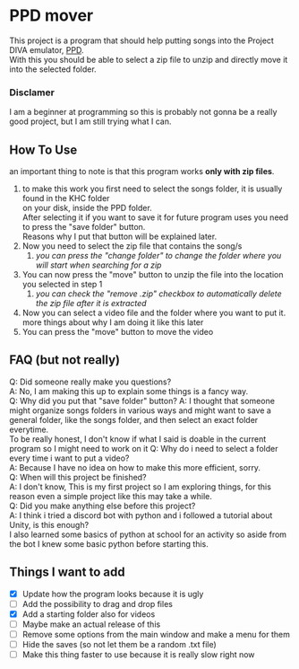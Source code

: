 # PPD mover
This project is a program that should help putting songs into the Project DIVA emulator, [PPD](https://projectdxxx.me/).   
With this you should be able to select a zip file to unzip and directly move it into the selected folder.    
### Disclamer
I am a beginner at programming so this is probably not gonna be a really good project, but I am still trying what I can.   
## How To Use
an important thing to note is that this program works **only with zip files**.   
1. to make this work you first need to select the songs folder, it is usually found in the KHC folder    
on your disk, inside the PPD folder.    
After selecting it if you want to save it for future program uses you need to press the "save folder" button.   
Reasons why I put that button will be explained later.   
2. Now you need to select the zip file that contains the song/s
    1. *you can press the "change folder" to change the folder where you will start when searching for a zip*
3. You can now press the "move" button to unzip the file into the location you selected in step 1
    1. *you can check the "remove .zip" checkbox to automatically delete the zip file after it is extracted*
4. Now you can select a video file and the folder where you want to put it.   
more things about why I am doing it like this later
5. You can press the "move" button to move the video
## FAQ (but not really)
Q: Did someone really make you questions?    
A: No, I am making this up to explain some things is a fancy way.   
Q: Why did you put that "save folder" button?
A: I thought that someone might organize songs folders in various ways and might want to save a general folder, like the songs folder, and then select an exact folder everytime.   
To be really honest, I don't know if what I said is doable in the current program so I might need to work on it
Q: Why do i need to select a folder every time i want to put a video?    
A: Because I have no idea on how to make this more efficient, sorry.   
Q: When will this project be finished?   
A: I don't know, This is my first project so I am exploring things, for this reason even a simple project like this may take a while.   
Q: Did you make anything else before this project?    
A: I think i tried a discord bot with python and i followed a tutorial about Unity, is this enough?    
I also learned some basics of python at school for an activity so aside from the bot I knew some basic python before starting this.   
## Things I want to add
- [X] Update how the program looks because it is ugly
- [ ] Add the possibility to drag and drop files
- [X] Add a starting folder also for videos
- [ ] Maybe make an actual release of this
- [ ] Remove some options from the main window and make a menu for them
- [ ] Hide the saves (so not let them be a random .txt file)
- [ ] Make this thing faster to use because it is really slow right now
